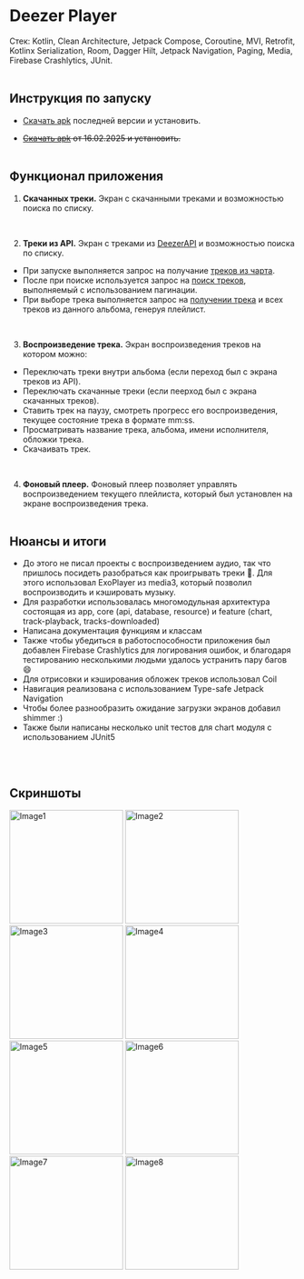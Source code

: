 # Deezer Player

Стек: Kotlin, Clean Architecture, Jetpack Compose, Coroutine, MVI, Retrofit, Kotlinx Serialization, Room, Dagger Hilt, Jetpack Navigation, Paging, Media, Firebase Crashlytics, JUnit.
<br><br>

## Инструкция по запуску
- [Скачать apk](https://github.com/iamzimin/DeezerPlayer/releases/latest) последней версии и установить.

- <del>[Скачать apk](https://github.com/iamzimin/DeezerPlayer/releases/tag/DeezerPlayer_v1.0) от 16.02.2025 и установить.</del>
<br><br>

## Функционал приложения
1. **Cкачанных треки.** Экран с скачанными треками и возможностью поиска по списку.

<br>

2. **Треки из API.** Экран с треками из [DeezerAPI](https://developers.deezer.com/api) и возможностью поиска по списку.
 - При запуске выполняется запрос на получание [треков из чарта](https://api.deezer.com/chart). 
 - После при поиске используется запрос на [поиск треков](https://api.deezer.com/search?q=query), выполняемый с использованием пагинации.
 - При выборе трека выполняется запрос на [получении трека](https://api.deezer.com/track/781592622) и всех треков из данного альбома, генеруя плейлист.

<br>

3. **Воспроизведение трека.** Экран воспроизведения треков на котором можно:
 - Переключать треки внутри альбома (если переход был с экрана треков из API).
 - Переключать скачанные треки (если пеерход был с экрана скачанных треков).
 - Ставить трек на паузу, смотреть прогресс его воспроизведения, текущее состояние трека в формате mm:ss.
 - Просматривать название трека, альбома, имени исполнителя, обложки трека.
 - Скачаивать трек.

<br>

4. **Фоновый плеер.** Фоновый плеер позволяет управлять воспроизведением текущего плейлиста, который был установлен на экране воспроизведения трека.
<br><br>

## Нюансы и итоги
- До этого не писал проекты с воспроизведением аудио, так что пришлось посидеть разобраться как проигрывать треки 🙂. Для этого использовал ExoPlayer из media3, который позволил воспроизводить и кэшировать музыку. 
- Для разработки использовалась многомодульная архитектура состоящая из app, core (api, database, resource) и feature (chart, track-playback, tracks-downloaded)
- Написана документация функциям и классам
- Также чтобы убедиться в работоспособности приложения был добавлен Firebase Crashlytics для логирования ошибок, и благодаря тестированию несколькими людьми удалось устранить пару багов 😄
- Для отрисовки и кэширования обложек треков использовал Coil
- Навигация реализована с использованием Type-safe Jetpack Navigation
- Чтобы более разнообразить ожидание загрузки экранов добавил shimmer :)
- Также были написаны несколько unit тестов для chart модуля с использованием JUnit5

<br><br>


## Скриншоты

<img src="https://github.com/user-attachments/assets/9afda54b-8517-4426-ad19-c9c539a36e65" alt="Image1" width="200"/>
<img src="https://github.com/user-attachments/assets/a14b49bd-ab34-4b6d-b85f-61f903611ebc" alt="Image2" width="200"/>
<img src="https://github.com/user-attachments/assets/2c11119b-e220-449b-a1f3-51552f9e3eba" alt="Image3" width="200"/>
<img src="https://github.com/user-attachments/assets/03cbd43a-95d8-4709-ad7a-93543bfbd4a3" alt="Image4" width="200"/>
<img src="https://github.com/user-attachments/assets/7175bb36-a996-4a31-bf7a-053a152433c2" alt="Image5" width="200"/>
<img src="https://github.com/user-attachments/assets/93105a48-eced-4c58-b431-ad079454ccbf" alt="Image6" width="200"/>
<img src="https://github.com/user-attachments/assets/7a54262b-6640-4cb9-a634-e663f1793b15" alt="Image7" width="200"/>
<img src="https://github.com/user-attachments/assets/09f185df-395e-463c-bc95-16315d0cd7e5" alt="Image8" width="200"/>


